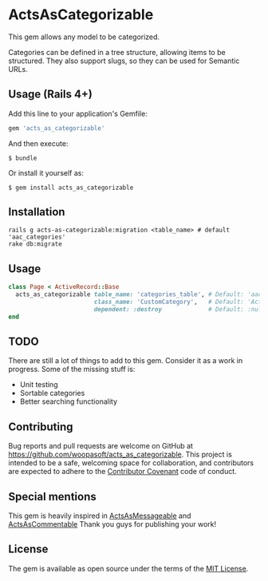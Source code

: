 # ActsAsCategorizable

This gem allows any model to be categorized.

Categories can be defined in a tree structure, allowing items to be structured.
They also support slugs, so they can be used for Semantic URLs.

## Usage (Rails 4+)

Add this line to your application's Gemfile:

```ruby
gem 'acts_as_categorizable'
```

And then execute:

    $ bundle

Or install it yourself as:

    $ gem install acts_as_categorizable

## Installation

```
rails g acts-as-categorizable:migration <table_name> # default 'aac_categories'
rake db:migrate
```

## Usage

```ruby
class Page < ActiveRecord::Base
  acts_as_categorizable table_name: 'categories_table', # Default: 'aac_categories'
                        class_name: 'CustomCategory',   # Default: 'ActsAsCategorizable::Category'
                        dependent: :destroy             # Default: :nullify
end
```

## TODO
There are still a lot of things to add to this gem. Consider it as a work in progress.
Some of the missing stuff is:

- Unit testing
- Sortable categories
- Better searching functionality

## Contributing

Bug reports and pull requests are welcome on GitHub at https://github.com/woopasoft/acts_as_categorizable. This project is intended to be a safe, welcoming space for collaboration, and contributors are expected to adhere to the [Contributor Covenant](contributor-covenant.org) code of conduct.

## Special mentions
This gem is heavily inspired in [ActsAsMessageable](https://github.com/LTe/acts-as-messageable) and [ActsAsCommentable](https://github.com/jackdempsey/acts_as_commentable)
Thank you guys for publishing your work!

## License

The gem is available as open source under the terms of the [MIT License](http://opensource.org/licenses/MIT).

